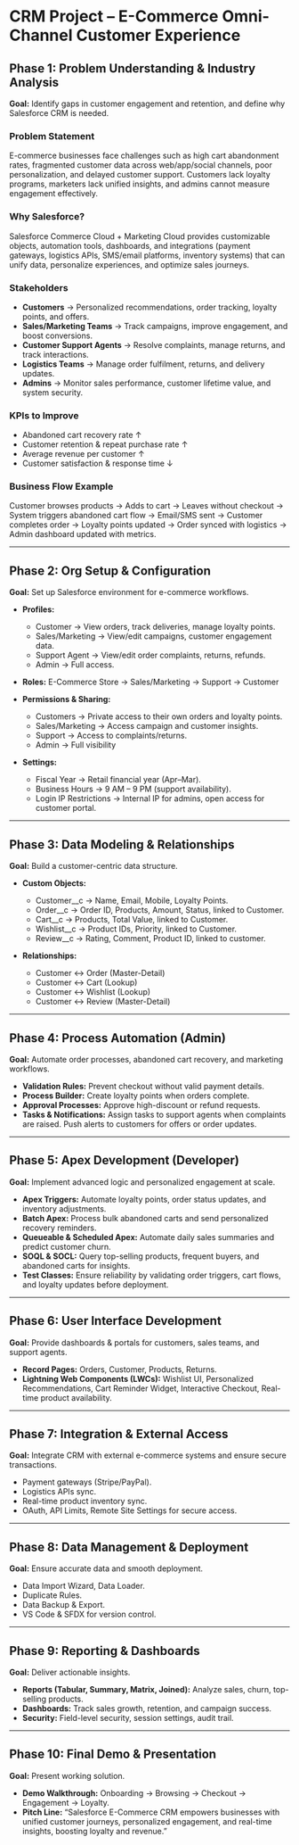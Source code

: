# CRM Project – E-Commerce Omni-Channel Customer Experience

## Phase 1: Problem Understanding & Industry Analysis
**Goal:** Identify gaps in customer engagement and retention, and define why Salesforce CRM is needed.

### Problem Statement
E-commerce businesses face challenges such as high cart abandonment rates, fragmented customer data across web/app/social channels, poor personalization, and delayed customer support. Customers lack loyalty programs, marketers lack unified insights, and admins cannot measure engagement effectively.

### Why Salesforce?
Salesforce Commerce Cloud + Marketing Cloud provides customizable objects, automation tools, dashboards, and integrations (payment gateways, logistics APIs, SMS/email platforms, inventory systems) that can unify data, personalize experiences, and optimize sales journeys.

### Stakeholders
- **Customers** → Personalized recommendations, order tracking, loyalty points, and offers.  
- **Sales/Marketing Teams** → Track campaigns, improve engagement, and boost conversions.  
- **Customer Support Agents** → Resolve complaints, manage returns, and track interactions.  
- **Logistics Teams** → Manage order fulfilment, returns, and delivery updates.  
- **Admins** → Monitor sales performance, customer lifetime value, and system security.

### KPIs to Improve
- Abandoned cart recovery rate ↑  
- Customer retention & repeat purchase rate ↑  
- Average revenue per customer ↑  
- Customer satisfaction & response time ↓  

### Business Flow Example
Customer browses products → Adds to cart → Leaves without checkout → System triggers abandoned cart flow → Email/SMS sent → Customer completes order → Loyalty points updated → Order synced with logistics → Admin dashboard updated with metrics.

---

## Phase 2: Org Setup & Configuration
**Goal:** Set up Salesforce environment for e-commerce workflows.

- **Profiles:**  
  - Customer → View orders, track deliveries, manage loyalty points.  
  - Sales/Marketing → View/edit campaigns, customer engagement data.  
  - Support Agent → View/edit order complaints, returns, refunds.  
  - Admin → Full access.  

- **Roles:** E-Commerce Store → Sales/Marketing → Support → Customer  

- **Permissions & Sharing:**  
  - Customers → Private access to their own orders and loyalty points.  
  - Sales/Marketing → Access campaign and customer insights.  
  - Support → Access to complaints/returns.  
  - Admin → Full visibility  

- **Settings:**  
  - Fiscal Year → Retail financial year (Apr–Mar).  
  - Business Hours → 9 AM – 9 PM (support availability).  
  - Login IP Restrictions → Internal IP for admins, open access for customer portal.

---

## Phase 3: Data Modeling & Relationships
**Goal:** Build a customer-centric data structure.

- **Custom Objects:**  
  - Customer__c → Name, Email, Mobile, Loyalty Points.  
  - Order__c → Order ID, Products, Amount, Status, linked to Customer.  
  - Cart__c → Products, Total Value, linked to Customer.  
  - Wishlist__c → Product IDs, Priority, linked to Customer.  
  - Review__c → Rating, Comment, Product ID, linked to customer.  

- **Relationships:**  
  - Customer ↔ Order (Master-Detail)  
  - Customer ↔ Cart (Lookup)  
  - Customer ↔ Wishlist (Lookup)  
  - Customer ↔ Review (Master-Detail)

---

## Phase 4: Process Automation (Admin)
**Goal:** Automate order processes, abandoned cart recovery, and marketing workflows.

- **Validation Rules:** Prevent checkout without valid payment details.  
- **Process Builder:** Create loyalty points when orders complete.  
- **Approval Processes:** Approve high-discount or refund requests.  
- **Tasks & Notifications:** Assign tasks to support agents when complaints are raised. Push alerts to customers for offers or order updates.

---

## Phase 5: Apex Development (Developer)
**Goal:** Implement advanced logic and personalized engagement at scale.

- **Apex Triggers:** Automate loyalty points, order status updates, and inventory adjustments.  
- **Batch Apex:** Process bulk abandoned carts and send personalized recovery reminders.  
- **Queueable & Scheduled Apex:** Automate daily sales summaries and predict customer churn.  
- **SOQL & SOCL:** Query top-selling products, frequent buyers, and abandoned carts for insights.  
- **Test Classes:** Ensure reliability by validating order triggers, cart flows, and loyalty updates before deployment.

---

## Phase 6: User Interface Development
**Goal:** Provide dashboards & portals for customers, sales teams, and support agents.

- **Record Pages:** Orders, Customer, Products, Returns.  
- **Lightning Web Components (LWCs):** Wishlist UI, Personalized Recommendations, Cart Reminder Widget, Interactive Checkout, Real-time product availability.

---

## Phase 7: Integration & External Access
**Goal:** Integrate CRM with external e-commerce systems and ensure secure transactions.

- Payment gateways (Stripe/PayPal).  
- Logistics APIs sync.  
- Real-time product inventory sync.  
- OAuth, API Limits, Remote Site Settings for secure access.

---

## Phase 8: Data Management & Deployment
**Goal:** Ensure accurate data and smooth deployment.

- Data Import Wizard, Data Loader.  
- Duplicate Rules.  
- Data Backup & Export.  
- VS Code & SFDX for version control.

---

## Phase 9: Reporting & Dashboards
**Goal:** Deliver actionable insights.

- **Reports (Tabular, Summary, Matrix, Joined):** Analyze sales, churn, top-selling products.  
- **Dashboards:** Track sales growth, retention, and campaign success.  
- **Security:** Field-level security, session settings, audit trail.

---

## Phase 10: Final Demo & Presentation
**Goal:** Present working solution.

- **Demo Walkthrough:** Onboarding → Browsing → Checkout → Engagement → Loyalty.  
- **Pitch Line:** “Salesforce E-Commerce CRM empowers businesses with unified customer journeys, personalized engagement, and real-time insights, boosting loyalty and revenue.”
